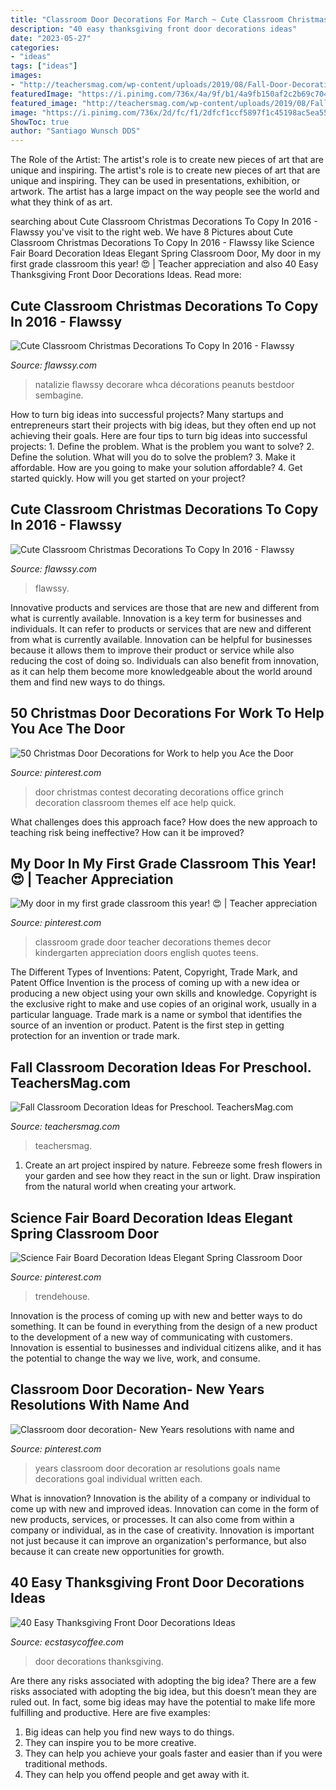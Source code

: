 ```yaml
---
title: "Classroom Door Decorations For March ~ Cute Classroom Christmas Decorations To Copy In 2016"
description: "40 easy thanksgiving front door decorations ideas"
date: "2023-05-27"
categories:
- "ideas"
tags: ["ideas"]
images:
- "http://teachersmag.com/wp-content/uploads/2019/08/Fall-Door-Decoration4.jpg"
featuredImage: "https://i.pinimg.com/736x/4a/9f/b1/4a9fb150af2c2b69c704475ba2da1c69.jpg"
featured_image: "http://teachersmag.com/wp-content/uploads/2019/08/Fall-Door-Decoration4.jpg"
image: "https://i.pinimg.com/736x/2d/fc/f1/2dfcf1ccf5897f1c45198ac5ea55cbd9--ar-goals-new-years-resolutions.jpg"
ShowToc: true
author: "Santiago Wunsch DDS"
---
```



The Role of the Artist: The artist's role is to create new pieces of art that are unique and inspiring.
The artist's role is to create new pieces of art that are unique and inspiring. They can be used in presentations, exhibition, or artwork. The artist has a large impact on the way people see the world and what they think of as art.

	

		
searching about Cute Classroom Christmas Decorations To Copy In 2016 - Flawssy you've visit to the right web. We have 8 Pictures about Cute Classroom Christmas Decorations To Copy In 2016 - Flawssy like Science Fair Board Decoration Ideas Elegant Spring Classroom Door, My door in my first grade classroom this year! 😍 | Teacher appreciation and also 40 Easy Thanksgiving Front Door Decorations Ideas. Read more:
		
    
## Cute Classroom Christmas Decorations To Copy In 2016 - Flawssy

<img loading=lazy src="http://flawssy.com/wp-content/uploads/2016/10/Snoopy-Christmas-Door-Decorations.jpg" onerror="this.onerror=null;this.src='https://tse2.mm.bing.net/th?id=OIP.PC8cMlZjyI2UBLZSsQPPugHaJ6&amp;pid=15.1';" alt="Cute Classroom Christmas Decorations To Copy In 2016 - Flawssy">

_Source: flawssy.com_

>natalizie flawssy decorare whca décorations peanuts bestdoor sembagine. 

	

How to turn big ideas into successful projects?
Many startups and entrepreneurs start their projects with big ideas, but they often end up not achieving their goals. Here are four tips to turn big ideas into successful projects: 1. Define the problem. What is the problem you want to solve? 2. Define the solution. What will you do to solve the problem? 3. Make it affordable. How are you going to make your solution affordable? 4. Get started quickly. How will you get started on your project?

    
## Cute Classroom Christmas Decorations To Copy In 2016 - Flawssy

<img loading=lazy src="http://flawssy.com/wp-content/uploads/2016/10/Christmas-Reindeer-Classroom-Door-Decorating-Ideas.jpg" onerror="this.onerror=null;this.src='https://tse2.mm.bing.net/th?id=OIP.AkR4CRbxCNJV5vTKjsfI3wHaJ2&amp;pid=15.1';" alt="Cute Classroom Christmas Decorations To Copy In 2016 - Flawssy">

_Source: flawssy.com_

>flawssy. 

	

Innovative products and services are those that are new and different from what is currently available.
Innovation is a key term for businesses and individuals. It can refer to products or services that are new and different from what is currently available. Innovation can be helpful for businesses because it allows them to improve their product or service while also reducing the cost of doing so. Individuals can also benefit from innovation, as it can help them become more knowledgeable about the world around them and find new ways to do things.

    
## 50 Christmas Door Decorations For Work To Help You Ace The Door

<img loading=lazy src="https://i.pinimg.com/736x/4a/9f/b1/4a9fb150af2c2b69c704475ba2da1c69.jpg" onerror="this.onerror=null;this.src='https://tse4.mm.bing.net/th?id=OIP.agY5djwmdJbXRgsf8OUNTAHaJ4&amp;pid=15.1';" alt="50 Christmas Door Decorations for Work to help you Ace the Door">

_Source: pinterest.com_

>door christmas contest decorating decorations office grinch decoration classroom themes elf ace help quick. 

	

What challenges does this approach face?
How does the new approach to teaching risk being ineffective? How can it be improved?

    
## My Door In My First Grade Classroom This Year! 😍 | Teacher Appreciation

<img loading=lazy src="https://i.pinimg.com/736x/cc/12/5d/cc125d5be2c352c91cf35bbe7658ffcb.jpg" onerror="this.onerror=null;this.src='https://tse1.mm.bing.net/th?id=OIP.59PV0IdwWJItcUgb573AKwHaJ3&amp;pid=15.1';" alt="My door in my first grade classroom this year! 😍 | Teacher appreciation">

_Source: pinterest.com_

>classroom grade door teacher decorations themes decor kindergarten appreciation doors english quotes teens. 

	

The Different Types of Inventions: Patent, Copyright, Trade Mark, and Patent Office
Invention is the process of coming up with a new idea or producing a new object using your own skills and knowledge. Copyright is the exclusive right to make and use copies of an original work, usually in a particular language. Trade mark is a name or symbol that identifies the source of an invention or product. Patent is the first step in getting protection for an invention or trade mark.

    
## Fall Classroom Decoration Ideas For Preschool. TeachersMag.com

<img loading=lazy src="http://teachersmag.com/wp-content/uploads/2019/08/Fall-Door-Decoration4.jpg" onerror="this.onerror=null;this.src='https://tse1.mm.bing.net/th?id=OIP.0VfEPROmTvmnmY2ncf1iDwHaNC&amp;pid=15.1';" alt="Fall Classroom Decoration Ideas for Preschool. TeachersMag.com">

_Source: teachersmag.com_

>teachersmag. 

	

1. Create an art project inspired by nature. Febreeze some fresh flowers in your garden and see how they react in the sun or light. Draw inspiration from the natural world when creating your artwork.

    
## Science Fair Board Decoration Ideas Elegant Spring Classroom Door

<img loading=lazy src="https://i.pinimg.com/736x/83/86/a6/8386a6905aa0cc7cbfc537280d8560b3.jpg" onerror="this.onerror=null;this.src='https://tse3.mm.bing.net/th?id=OIP.cbG5bktdYOqRIwEsO3l3-QHaNH&amp;pid=15.1';" alt="Science Fair Board Decoration Ideas Elegant Spring Classroom Door">

_Source: pinterest.com_

>trendehouse. 

	

Innovation is the process of coming up with new and better ways to do something. It can be found in everything from the design of a new product to the development of a new way of communicating with customers. Innovation is essential to businesses and individual citizens alike, and it has the potential to change the way we live, work, and consume.

    
## Classroom Door Decoration- New Years Resolutions With Name And

<img loading=lazy src="https://i.pinimg.com/736x/2d/fc/f1/2dfcf1ccf5897f1c45198ac5ea55cbd9--ar-goals-new-years-resolutions.jpg" onerror="this.onerror=null;this.src='https://tse3.mm.bing.net/th?id=OIP.mLydoNRuewtIND_rF0WlgAHaJ3&amp;pid=15.1';" alt="Classroom door decoration- New Years resolutions with name and">

_Source: pinterest.com_

>years classroom door decoration ar resolutions goals name decorations goal individual written each. 

	

What is innovation?
Innovation is the ability of a company or individual to come up with new and improved ideas. Innovation can come in the form of new products, services, or processes. It can also come from within a company or individual, as in the case of creativity. Innovation is important not just because it can improve an organization's performance, but also because it can create new opportunities for growth.

    
## 40 Easy Thanksgiving Front Door Decorations Ideas

<img loading=lazy src="https://i1.wp.com/www.ecstasycoffee.com/wp-content/uploads/2016/10/Thanksgiving-Front-Door-Decorations-Ideas-11.jpg" onerror="this.onerror=null;this.src='https://tse2.mm.bing.net/th?id=OIP.dj2HYg9eTNueSNF-1vowSQHaLL&amp;pid=15.1';" alt="40 Easy Thanksgiving Front Door Decorations Ideas">

_Source: ecstasycoffee.com_

>door decorations thanksgiving. 

	

Are there any risks associated with adopting the big idea?
There are a few risks associated with adopting the big idea, but this doesn’t mean they are ruled out. In fact, some big ideas may have the potential to make life more fulfilling and productive. Here are five examples: 
1. Big ideas can help you find new ways to do things.
2. They can inspire you to be more creative.
3. They can help you achieve your goals faster and easier than if you were traditional methods.
4. They can help you offend people and get away with it.

